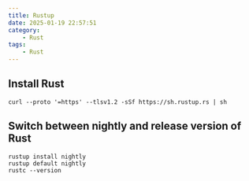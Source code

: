 ```yaml
---
title: Rustup
date: 2025-01-19 22:57:51
category:
    - Rust
tags:
    - Rust
---
```


## Install Rust

```shell
curl --proto '=https' --tlsv1.2 -sSf https://sh.rustup.rs | sh
```

## Switch between nightly and release version of Rust

```shell
rustup install nightly
rustup default nightly
rustc --version
```